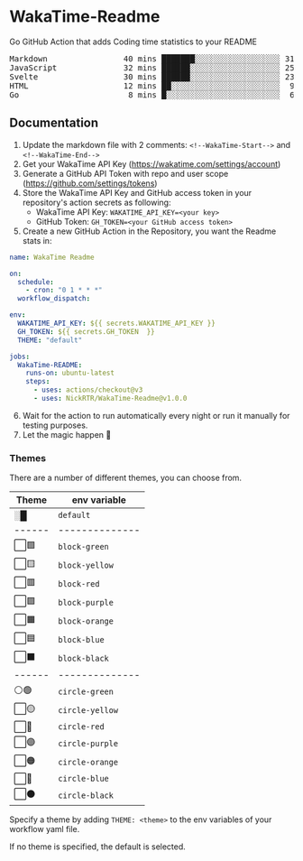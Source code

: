 # WakaTime-Readme

Go GitHub Action that adds Coding time statistics to your README

<!--WakaTime-Start-->
<pre>Markdown                40 mins ███████░░░░░░░░░░░░░░░░░░ 31.02 %</br>JavaScript              32 mins ██████░░░░░░░░░░░░░░░░░░░ 25.15 %</br>Svelte                  30 mins ██████░░░░░░░░░░░░░░░░░░░ 23.51 %</br>HTML                    12 mins ██░░░░░░░░░░░░░░░░░░░░░░░  9.61 %</br>Go                       8 mins █░░░░░░░░░░░░░░░░░░░░░░░░  6.81 %</br></pre>
<!--WakaTime-End-->

## Documentation

1. Update the markdown file with 2 comments:
   `<!--WakaTime-Start-->` and `<!--WakaTime-End-->`
2. Get your WakaTime API Key (https://wakatime.com/settings/account)
3. Generate a GitHub API Token with repo and user scope (https://github.com/settings/tokens)
4. Store the WakaTime API Key and GitHub access token in your repository's action secrets as following:
   - WakaTime API Key: `WAKATIME_API_KEY=<your key>`
   - GitHub Token: `GH_TOKEN=<your GitHub access token>`
5. Create a new GitHub Action in the Repository, you want the Readme stats in:

```yml
name: WakaTime Readme

on:
  schedule:
    - cron: "0 1 * * *"
  workflow_dispatch:

env:
  WAKATIME_API_KEY: ${{ secrets.WAKATIME_API_KEY }}
  GH_TOKEN: ${{ secrets.GH_TOKEN  }}
  THEME: "default"

jobs:
  WakaTime-README:
    runs-on: ubuntu-latest
    steps:
      - uses: actions/checkout@v3
      - uses: NickRTR/WakaTime-Readme@v1.0.0
```

6. Wait for the action to run automatically every night or run it manually for testing purposes.
7. Let the magic happen 🚀

### Themes

There are a number of different themes, you can choose from.

| Theme  | env variable    |
| ------ | --------------- |
| ░█     | `default`       | 
| ------ | --------------  |
| ⬜🟩   | `block-green`   |
| ⬜🟨   | `block-yellow`  |
| ⬜🟥   | `block-red`     |
| ⬜🟪   | `block-purple`  |
| ⬜🟧   | `block-orange`  |
| ⬜🟦   | `block-blue`    |
| ⬜⬛   | `block-black`   |
| ------ | --------------  |
| ⚪🟢   | `circle-green`  |
| ⬜🟡   | `circle-yellow` |
| ⬜🔴   | `circle-red`    |
| ⬜🟣   | `circle-purple` |
| ⬜🟠   | `circle-orange` |
| ⬜🔵   | `circle-blue`   |
| ⬜⚫   | `circle-black`  |

Specify a theme by adding `THEME: <theme>` to the env variables of your workflow yaml file.

If no theme is specified, the default is selected.
